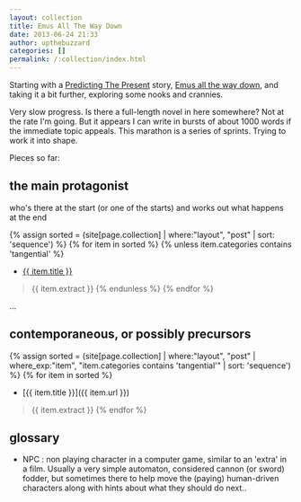 ```yaml
---
layout: collection
title: Emus All The Way Down
date: 2013-06-24 21:33
author: upthebuzzard
categories: []
permalink: /:collection/index.html
---
```

Starting with a [Predicting The Present](/predicting_the_present/) story, [Emus all the way down](/predicting_the_present/2013-06-29-emus-all-the-way-down.html), and taking it a bit further, exploring some nooks and crannies.

Very slow progress. Is there a full-length novel in here somewhere? Not at the rate I'm going. But it appears I can write in bursts of about 1000 words if the immediate topic appeals. This marathon is a series of sprints. Trying to work it into shape.

Pieces so far:

## the main protagonist

who's there at the start (or one of the starts) and works out what happens at the end

{% assign sorted = (site[page.collection] | where:"layout", "post" | sort: 'sequence') %}
{% for item in sorted %}
	{% unless item.categories contains 'tangential' %}
* [{{ item.title }}](item.url)
> {{ item.extract }}
	{% endunless %}
{% endfor %}

...

## contemporaneous, or possibly precursors

{% assign sorted = (site[page.collection] | where:"layout", "post" | where_exp:"item", "item.categories contains 'tangential'" | sort: 'sequence') %}
{% for item in sorted %}
* [{{ item.title }}]({{ item.url }})
> {{ item.extract }}
{% endfor %}

## glossary

* NPC : non playing character in a computer game, similar to an 'extra' in a film. Usually a very simple automaton, considered cannon (or sword) fodder, but sometimes there to help move the (paying) human-driven characters along with hints about what they should do next..
